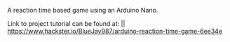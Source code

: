 A reaction time based game using an Arduino Nano.

Link to project tutorial can be found at: || https://www.hackster.io/BlueJay987/arduino-reaction-time-game-6ee34e

